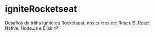 # igniteRocketseat
Desafios da trilha Ignite do Rocketseat, nos cursos de: ReactJS, React Native, Node.Js e Elixir :P

